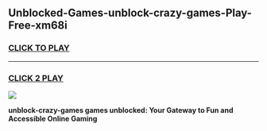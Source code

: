 
## Unblocked-Games-unblock-crazy-games-Play-Free-xm68i
<h3>
<a href="https://premium76.site?title=unblock-crazy-games&ref=20A">CLICK TO PLAY</a></h3>
<hr>

<h3>
<a href="https://premium76.site?title=unblock-crazy-games&ref=20A">CLICK 2 PLAY</a>
  
</h3>

<a href="https://premium76.site?title=unblock-crazy-games&ref=20A"><img src="https://clearcache.store/games.png"></a>


**unblock-crazy-games games unblocked: Your Gateway to Fun and Accessible Online Gaming**
